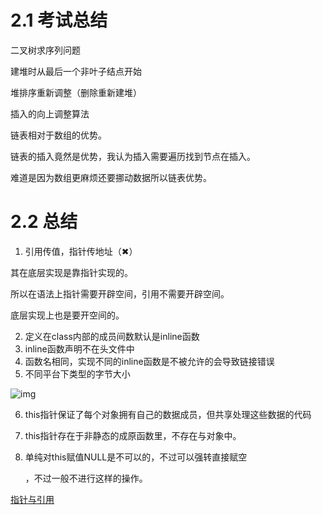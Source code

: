 # 2.1 考试总结

 

二叉树求序列问题

建堆时从最后一个非叶子结点开始

堆排序重新调整（删除重新建堆）

插入的向上调整算法

链表相对于数组的优势。

链表的插入竟然是优势，我认为插入需要遍历找到节点在插入。

难道是因为数组更麻烦还要挪动数据所以链表优势。

# 2.2 总结

1. 引用传值，指针传地址（✖）

其在底层实现是靠指针实现的。

所以在语法上指针需要开辟空间，引用不需要开辟空间。

底层实现上也是要开空间的。

2. 定义在class内部的成员间数默认是inline函数
3. inline函数声明不在头文件中
4. 函数名相同，实现不同的inline函数是不被允许的会导致链接错误
5. 不同平台下类型的字节大小

![img](https://img-blog.csdn.net/20180728115234774?watermark/2/text/aHR0cHM6Ly9ibG9nLmNzZG4ubmV0L3UwMTE0MTI1OTY=/font/5a6L5L2T/fontsize/400/fill/I0JBQkFCMA==/dissolve/70)

6. this指针保证了每个对象拥有自己的数据成员，但共享处理这些数据的代码

7. this指针存在于非静态的成原函数里，不存在与对象中。

8. 单纯对this赋值NULL是不可以的，不过可以强转直接赋空

   ，不过一般不进行这样的操作。

[指针与引用](https://editor.csdn.net/md/?articleId=113530438)
